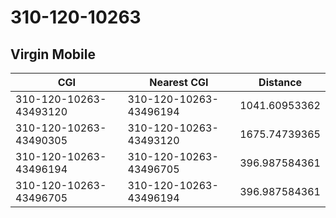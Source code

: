 # 310-120-10263
## Virgin Mobile


| CGI | Nearest CGI | Distance |
|-----|-------------|----------|
| 310-120-10263-43493120 | 310-120-10263-43496194 | 1041.60953362 |
| 310-120-10263-43490305 | 310-120-10263-43493120 | 1675.74739365 |
| 310-120-10263-43496194 | 310-120-10263-43496705 | 396.987584361 |
| 310-120-10263-43496705 | 310-120-10263-43496194 | 396.987584361 |
